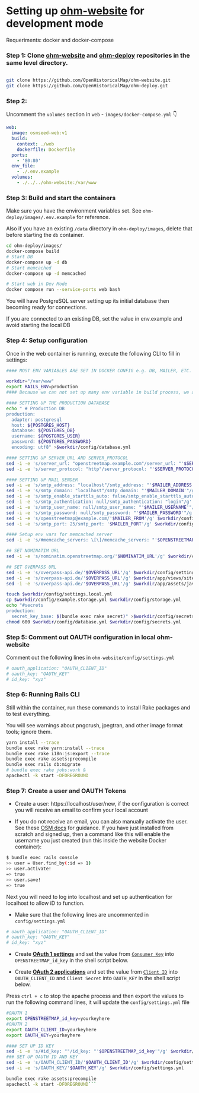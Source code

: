 # Setting up [ohm-website](https://github.com/OpenHistoricalMap/ohm-website) for development mode

Requeriments: docker and docker-compose 

### Step 1: Clone [ohm-website](https://github.com/OpenHistoricalMap/ohm-website) and [ohm-deploy](https://github.com/OpenHistoricalMap/ohm-deploy/) repositories in the same level directory.

```sh

git clone https://github.com/OpenHistoricalMap/ohm-website.git
git clone https://github.com/OpenHistoricalMap/ohm-deploy.git

```

### Step 2:

Uncomment the `volumes` section in `web` - `images/docker-compose.yml` 👇

```yaml
web:
  image: osmseed-web:v1
  build:
    context: ./web
    dockerfile: Dockerfile
  ports:
    - '80:80'
  env_file:
    - ./.env.example
  volumes:
    - ./../../ohm-website:/var/www
```

### Step 3: Build and start the containers

Make sure you have the environment variables set. See `ohm-deploy/images/.env.example` for reference.

Also if you have an existing `/data` directory in `ohm-deploy/images`, delete that before starting the `db` container.

```sh
cd ohm-deploy/images/
docker-compose build
# Start DB 
docker-compose up -d db
# Start memcached
docker-compose up -d memcached

# Start web in Dev Mode
docker compose run --service-ports web bash

```

You will have PostgreSQL server setting up its initial database then becoming ready for connections.

If you are connected to an existing DB, set the value in env.example and avoid starting the local DB

### Step 4: Setup configuration

Once in the web container is running, execute the following CLI to fill in settings:

```sh
#### MOST ENV VARIABLES ARE SET IN DOCKER CONFIG e.g. DB, MAILER, ETC.

workdir="/var/www"
export RAILS_ENV=production
#### Because we can not set up many env variable in build process, we are going to process here!

#### SETTING UP THE PRODUCTION DATABASE
echo " # Production DB
production:
  adapter: postgresql
  host: ${POSTGRES_HOST}
  database: ${POSTGRES_DB}
  username: ${POSTGRES_USER}
  password: ${POSTGRES_PASSWORD}
  encoding: utf8" >$workdir/config/database.yml

#### SETTING UP SERVER_URL AND SERVER_PROTOCOL
sed -i -e 's/server_url: "openstreetmap.example.com"/server_url: "'$SERVER_URL'"/g' $workdir/config/settings.yml
sed -i -e 's/server_protocol: "http"/server_protocol: "'$SERVER_PROTOCOL'"/g' $workdir/config/settings.yml

#### SETTING UP MAIL SENDER
sed -i -e 's/smtp_address: "localhost"/smtp_address: "'$MAILER_ADDRESS'"/g' $workdir/config/settings.yml
sed -i -e 's/smtp_domain: "localhost"/smtp_domain: "'$MAILER_DOMAIN'"/g' $workdir/config/settings.yml
sed -i -e 's/smtp_enable_starttls_auto: false/smtp_enable_starttls_auto: true/g' $workdir/config/settings.yml
sed -i -e 's/smtp_authentication: null/smtp_authentication: "login"/g' $workdir/config/settings.yml
sed -i -e 's/smtp_user_name: null/smtp_user_name: "'$MAILER_USERNAME'"/g' $workdir/config/settings.yml
sed -i -e 's/smtp_password: null/smtp_password: "'$MAILER_PASSWORD'"/g' $workdir/config/settings.yml
sed -i -e 's/openstreetmap@example.com/'$MAILER_FROM'/g' $workdir/config/settings.yml
sed -i -e 's/smtp_port: 25/smtp_port: '$MAILER_PORT'/g' $workdir/config/settings.yml

#### Setup env vars for memcached server
sed -i -e 's/#memcache_servers: \[\]/memcache_servers: "'$OPENSTREETMAP_memcache_servers'"/g' $workdir/config/settings.yml

## SET NOMINATIM URL
sed -i -e 's/nominatim.openstreetmap.org/'$NOMINATIM_URL'/g' $workdir/config/settings.yml

## SET OVERPASS URL
sed -i -e 's/overpass-api.de/'$OVERPASS_URL'/g' $workdir/config/settings.yml
sed -i -e 's/overpass-api.de/'$OVERPASS_URL'/g' $workdir/app/views/site/export.html.erb
sed -i -e 's/overpass-api.de/'$OVERPASS_URL'/g' $workdir/app/assets/javascripts/index/export.js

touch $workdir/config/settings.local.yml
cp $workdir/config/example.storage.yml $workdir/config/storage.yml
echo "#secrets
production:
  secret_key_base: $(bundle exec rake secret)" >$workdir/config/secrets.yml 
chmod 600 $workdir/config/database.yml $workdir/config/secrets.yml


```

### Step 5: Comment out OAUTH configuration in local ohm-website

Comment out the following lines in `ohm-website/config/settings.yml`

```yml
# oauth_application: "OAUTH_CLIENT_ID"
# oauth_key: "OAUTH_KEY"
# id_key: "xyz"
```

### Step 6: Running Rails CLI

Still within the container, run these commands to install Rake packages and to test everything.

You will see warnings about pngcrush, jpegtran, and other image format tools; ignore them.

```sh
yarn install --trace
bundle exec rake yarn:install --trace
bundle exec rake i18n:js:export --trace
bundle exec rake assets:precompile
bundle exec rails db:migrate
# bundle exec rake jobs:work &
apachectl -k start -DFOREGROUND
```

### Step 7: Create a user and OAUTH Tokens

- Create a user: https://localhost/user/new, if the configuration is correct you will receive an email to confirm your local account

- If you do not receive an email, you can also manually activate the user. See these [OSM docs](https://github.com/openstreetmap/openstreetmap-website/blob/master/CONFIGURE.md#managing-users) for guidance. If you have just installed from scratch and signed up, then a command like this will enable the username you just created (run this inside the website Docker container):
```sh
$ bundle exec rails console
>> user = User.find_by(:id => 1)
>> user.activate!
=> true
>> user.save!
=> true
```

Next you will need to log into localhost and set up authentication for localhost to allow iD to function.

- Make sure that the following lines are uncommented in `config/settings.yml`
```yml
# oauth_application: "OAUTH_CLIENT_ID"
# oauth_key: "OAUTH_KEY"
# id_key: "xyz"
```
- Create [**OAuth 1 settings**](https://user-images.githubusercontent.com/1152236/200726786-648fa334-9993-46e2-bff1-ae76f279a638.png) and set the value from [`Consumer Key`](https://user-images.githubusercontent.com/1152236/200725897-739a2b7c-03cb-4064-accf-58f21e191d6d.png) into `OPENSTREETMAP_id_key` in the shell script below.

- Create [**OAuth 2 applications**](https://user-images.githubusercontent.com/1152236/200727159-cf44055e-98c6-4beb-9285-dab467b3ff90.png) and set the value from [`Client ID`](https://user-images.githubusercontent.com/1152236/200727284-679e070d-dee6-4118-a9f4-2bd72ed527f9.png) into `OAUTH_CLIENT_ID` and `Client Secret` into `OAUTH_KEY` in the shell script below.

Press `ctrl + c` to stop the apache process and then export the values to run the following command lines, it will update the `config/settings.yml` file


```sh
#OAUTH 1
export OPENSTREETMAP_id_key=yourkeyhere
#OAUTH 2
export OAUTH_CLIENT_ID=yourkeyhere
export OAUTH_KEY=yourkeyhere

#### SET UP ID KEY
sed -i -e 's/#id_key: ""/id_key: "'$OPENSTREETMAP_id_key'"/g' $workdir/config/settings.yml
### SET UP OAUTH ID AND KEY
sed -i -e 's/OAUTH_CLIENT_ID/'$OAUTH_CLIENT_ID'/g' $workdir/config/settings.yml
sed -i -e 's/OAUTH_KEY/'$OAUTH_KEY'/g' $workdir/config/settings.yml

bundle exec rake assets:precompile
apachectl -k start -DFOREGROUND```